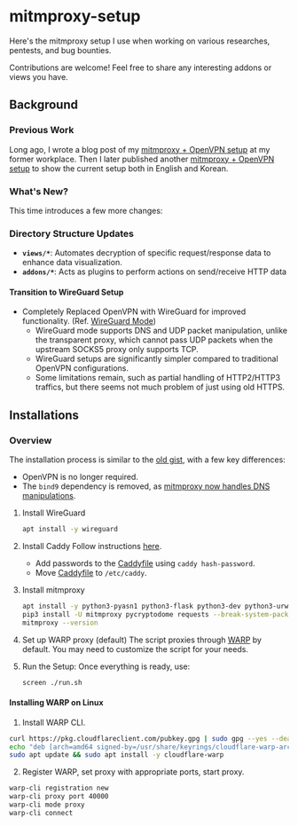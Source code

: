 # mitmproxy-setup

Here's the mitmproxy setup I use when working on various researches, pentests, and bug bounties.

Contributions are welcome! Feel free to share any interesting addons or views you have.

## Background

### Previous Work

Long ago, I wrote a blog post of my [mitmproxy + OpenVPN setup](https://blog.flatt.tech/entry/mitmproxy) at my former workplace.
Then I later published another [mitmproxy + OpenVPN setup](https://gist.github.com/stypr/abe9ef83556759847c063ae9389fa0ae) to show the current setup both in English and Korean.

### What's New?

This time introduces a few more changes:

### Directory Structure Updates  

- **`views/*`**: Automates decryption of specific request/response data to enhance data visualization.
- **`addons/*`**: Acts as plugins to perform actions on send/receive HTTP data

#### Transition to WireGuard Setup  

- Completely Replaced OpenVPN with WireGuard for improved functionality. (Ref. [WireGuard Mode](https://mitmproxy.org/posts/wireguard-mode/))
  - WireGuard mode supports DNS and UDP packet manipulation, unlike the transparent proxy, which cannot pass UDP packets when the upstream SOCKS5 proxy only supports TCP.
  - WireGuard setups are significantly simpler compared to traditional OpenVPN configurations.
  - Some limitations remain, such as partial handling of HTTP2/HTTP3 traffics, but there seems not much problem of just using old HTTPS.


## Installations

### Overview

The installation process is similar to the [old gist](https://gist.github.com/stypr/abe9ef83556759847c063ae9389fa0ae), with a few key differences:
- OpenVPN is no longer required.
- The `bind9` dependency is removed, as [mitmproxy now handles DNS manipulations](https://github.com/Kriechi/mitmproxy/blob/dns-addon/docs/src/content/overview-features.md#dns-manipulation).

1. Install WireGuard
    ```sh
    apt install -y wireguard
    ```

2. Install Caddy
    Follow instructions [here](https://caddyserver.com/docs/install).
    - Add passwords to the [Caddyfile](caddy/Caddyfile) using `caddy hash-password`.
    - Move [Caddyfile](caddy/Caddyfile) to `/etc/caddy`.

3. Install mitmproxy
    ```sh
    apt install -y python3-pyasn1 python3-flask python3-dev python3-urwid python3-pip libxml2-dev libxslt-dev libffi-dev  
    pip3 install -U mitmproxy pycryptodome requests --break-system-packages  
    mitmproxy --version  
    ```

4. Set up WARP proxy (default)
   The script proxies through [WARP](https://one.one.one.one/) by default. You may need to customize the script for your needs.

5. Run the Setup:
   Once everything is ready, use:
   ```sh
   screen ./run.sh
   ```

#### Installing WARP on Linux

1. Install WARP CLI.

```sh
curl https://pkg.cloudflareclient.com/pubkey.gpg | sudo gpg --yes --dearmor --output /usr/share/keyrings/cloudflare-warp-archive-keyring.gpg
echo "deb [arch=amd64 signed-by=/usr/share/keyrings/cloudflare-warp-archive-keyring.gpg] https://pkg.cloudflareclient.com/ bookworm main" | sudo tee /etc/apt/sources.list.d/cloudflare-client.list
sudo apt update && sudo apt install -y cloudflare-warp
```

2. Register WARP, set proxy with appropriate ports, start proxy.

```sh
warp-cli registration new
warp-cli proxy port 40000
warp-cli mode proxy
warp-cli connect
```
